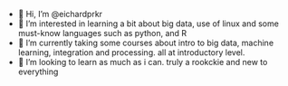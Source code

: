 - 👋 Hi, I’m @eichardprkr
- 👀 I’m interested in learning a bit about big data, use of linux and some must-know languages such as python, and R
- 🌱 I’m currently taking some courses about intro to big data, machine learning, integration and processing. all at introductory level.
- 💞️ I’m looking to learn as much as i can. truly a rookckie and new to everything

<!---
eichardprkr/eichardprkr is a ✨ special ✨ repository because its `README.md` (this file) appears on your GitHub profile.
You can click the Preview link to take a look at your changes.
--->
